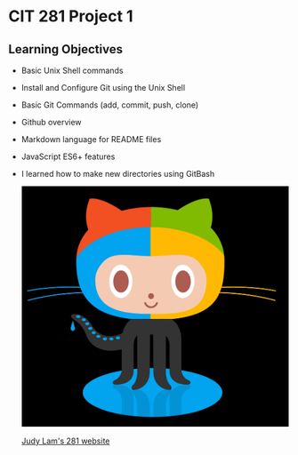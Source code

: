 # CIT 281 Project 1

## Learning Objectives

- Basic Unix Shell commands
- Install and Configure Git using the Unix Shell
- Basic Git Commands (add, commit, push, clone)
- Github overview
- Markdown language for README files
- JavaScript ES6+ features
- I learned how to make new directories using GitBash

  <img src="images/octocat.jpg" alt="cat">

  <a href="https://pages.uoregon.edu/judyl/281/">Judy Lam's 281 website</a>
